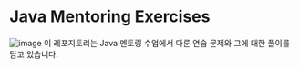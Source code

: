 # Java Mentoring Exercises
![image](https://github.com/user-attachments/assets/d4f579b1-9e58-4bbd-b2bc-9fd9dc9b9463)
이 레포지토리는 Java 멘토링 수업에서 다룬 연습 문제와 그에 대한 풀이를 담고 있습니다.
